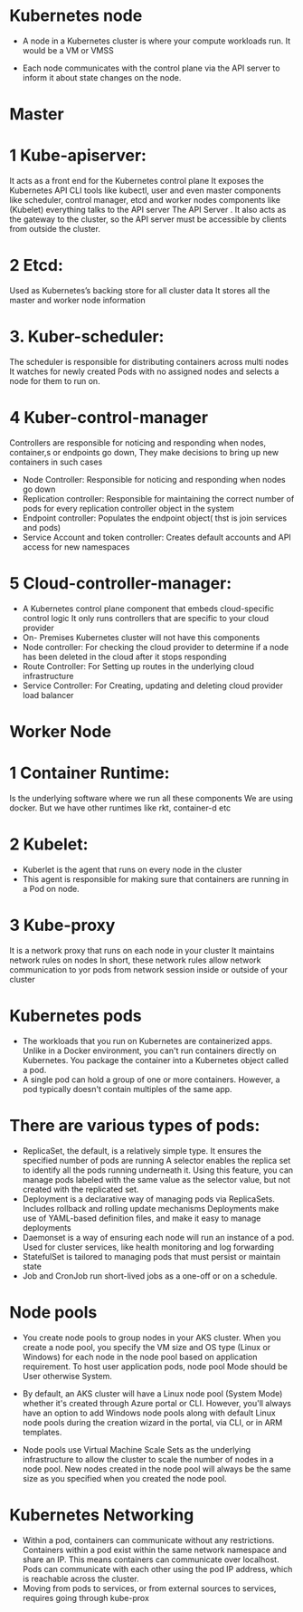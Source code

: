 # Kubernetes node

- A node in a Kubernetes cluster is where your compute workloads run. It would be a VM or VMSS

- Each node communicates with the control plane via the API server to inform it about state changes on the node.
  

# Master 

# 1 Kube-apiserver:
It acts as a front end for the Kubernetes control plane It exposes the Kubernetes API
CLI tools like kubectl, user and even master components like scheduler, control manager, etcd and worker nodes components like (Kubelet) everything talks to the API server
The API Server . It also acts as the gateway to the cluster, so the API server must be accessible by clients from outside the cluster.


# 2  Etcd:
Used as Kubernetes’s backing store for all cluster data
It stores all the master and worker node information

# 3. Kuber-scheduler:

The scheduler is responsible for distributing containers across multi nodes
It watches for newly created Pods with no assigned nodes and selects a node for them to run on.

# 4 Kuber-control-manager

Controllers are responsible for noticing and responding when nodes, container,s or endpoints go down, They make decisions to bring up new containers in such cases
- Node Controller: Responsible for noticing and responding when nodes go down
- Replication controller: Responsible for maintaining the correct number of pods for every replication controller object in the system
- Endpoint controller: Populates the endpoint object( thst is join services and pods)
- Service Account and token controller: Creates default accounts and API access for new namespaces


# 5 Cloud-controller-manager:

- A Kubernetes control plane component that embeds cloud-specific control logic
It only runs controllers that are specific to your cloud provider
- On- Premises Kubernetes cluster will not have this components
- Node controller: For checking the cloud provider to determine if a node has been deleted in the cloud after it stops responding
- Route Controller: For Setting up routes in the underlying cloud infrastructure
- Service Controller: For Creating, updating and deleting cloud provider load balancer  

 

# Worker Node

# 1 Container Runtime:
Is the underlying software where we run all these components
We are using docker. But we have other runtimes like rkt, container-d etc

# 2 Kubelet:
- Kuberlet is the agent that runs on every node in the cluster
- This agent is responsible for making sure that containers are running in a Pod on node.


# 3 Kube-proxy
It is a network proxy that runs on each node in your cluster
It maintains network rules on nodes
In short, these network rules allow network communication to    yor pods from network session inside or outside of your cluster         


# Kubernetes pods
- The workloads that you run on Kubernetes are containerized apps. Unlike in a Docker environment, you can't run containers directly on Kubernetes. You package the container into a Kubernetes object called a pod.
- A single pod can hold a group of one or more containers. However, a pod typically doesn't contain multiples of the same app.

# There are various types of pods:

- ReplicaSet, the default, is a relatively simple type. It ensures the specified number of pods are running A selector enables the replica set to identify all the pods running underneath it. Using this feature, you can manage pods labeled with the same value as the selector value, but not created with the replicated set.
- Deployment is a declarative way of managing pods via ReplicaSets. Includes rollback and rolling update mechanisms Deployments make use of YAML-based definition files, and make it easy to manage deployments
- Daemonset is a way of ensuring each node will run an instance of a pod. Used for cluster services, like health monitoring and log forwarding
- StatefulSet is tailored to managing pods that must persist or maintain state
- Job and CronJob run short-lived jobs as a one-off or on a schedule.



# Node pools
- You create node pools to group nodes in your AKS cluster. When you create a node pool, you specify the VM size and OS type (Linux or Windows) for each node in the node pool based on application requirement. To host user application pods, node pool Mode should be User otherwise System.

- By default, an AKS cluster will have a Linux node pool (System Mode) whether it's created through Azure portal or CLI. However, you'll always have an option to add Windows node pools along with default Linux node pools during the creation wizard in the portal, via CLI, or in ARM templates.

- Node pools use Virtual Machine Scale Sets as the underlying infrastructure to allow the cluster to scale the number of nodes in a node pool. New nodes created in the node pool will always be the same size as you specified when you created the node pool. 


# Kubernetes Networking
- Within a pod, containers can communicate without any restrictions. Containers within a pod exist within the same network namespace and share an IP. This means containers can communicate over localhost. Pods can communicate with each other using the pod IP address, which is reachable across the cluster.
- Moving from pods to services, or from external sources to services, requires going through kube-prox